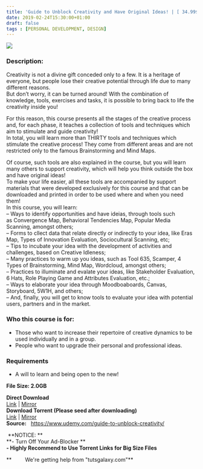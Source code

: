 ```yaml
---
title: 'Guide to Unblock Creativity and Have Original Ideas! | [ 34.99$ Course For Free ]'
date: 2019-02-24T15:30:00+01:00
draft: false
tags : [PERSONAL DEVELOPMENT, DESIGN]
---
```


[![](https://1.bp.blogspot.com/-as10-wzU8ek/XG_hLqKjW6I/AAAAAAAAA8s/pJwLRlWiPzE1gXG_QR3zRSjuUDWc9VwswCLcBGAs/s640/Guide-to-Unblock-Creativity-and-Have-Original-Ideas.jpg)](https://1.bp.blogspot.com/-as10-wzU8ek/XG_hLqKjW6I/AAAAAAAAA8s/pJwLRlWiPzE1gXG_QR3zRSjuUDWc9VwswCLcBGAs/s1600/Guide-to-Unblock-Creativity-and-Have-Original-Ideas.jpg)

  

### Description:

Creativity is not a divine gift conceded only to a few. It is a heritage of everyone, but people lose their creative potential through life due to many different reasons.  
But don’t worry, it can be turned around! With the combination of knowledge, tools, exercises and tasks, it is possible to bring back to life the creativity inside you!  

For this reason, this course presents all the stages of the creative process and, for each phase, it teaches a collection of tools and techniques which aim to stimulate and guide creativity!  
In total, you will learn more than THIRTY tools and techniques which stimulate the creative process! They come from different areas and are not restricted only to the famous Brainstorming and Mind Maps.  

Of course, such tools are also explained in the course, but you will learn many others to support creativity, which will help you think outside the box and have original ideas!  
To make your life easier, all these tools are accompanied by support materials that were developed exclusively for this course and that can be downloaded and printed in order to be used where and when you need them!  
In this course, you will learn:  
– Ways to identify opportunities and have ideias, through tools such as Convergence Map, Behavioral Tendencies Map, Popular Media Scanning, amongst others;  
– Forms to cllect data that relate directly or indirectly to your idea, like Eras Map, Types of Innovation Evaluation, Sociocultural Scanning, etc;  
– Tips to incubate your idea with the development of activities and challenges, based on Creative Idleness;  
– Many practices to warm up you ideas, such as Tool 635, Scamper, 4 Types of Brainstorming, Mind Map, Wordcloud, amongst others;  
– Practices to illuminate and evalate your ideas, like Stakeholder Evaluation, 6 Hats, Role Playing Game and Attributes Evaluation, etc.;  
– Ways to elaborate your idea through Moodboaboards, Canvas, Storyboard, 5W1H, and others;  
– And, finally, you will get to know tools to evaluate your idea with potential users, partners and in the market.  

### Who this course is for:

*   Those who want to increase their repertoire of creative dynamics to be used individually and in a group.
*   People who want to upgrade their personal and professional ideas.

### Requirements

*   A will to learn and being open to the new!

**File Size: 2.0GB**

**Direct Download**  
[Link](https://arthikgyan.com/GuidetoUnblocklink1) | [Mirror](https://arthikgyan.com/GuidetoUnblocklink2)  
**Download Torrent (Please seed after downloading)**  
[Link](https://arthikgyan.com/GuidetoUnblocktorrent1) | [Mirror](https://arthikgyan.com/GuidetoUnblocktorrent2)  
**Source:**   https://www.udemy.com/guide-to-unblock-creativity/

 **NOTICE: **  
**\- Turn Off Your Ad-Blocker **  
**\- Highly Recommend to Use Torrent Links for Big Size Files**  
  
**         We're getting help from "tutsgalaxy.com"**